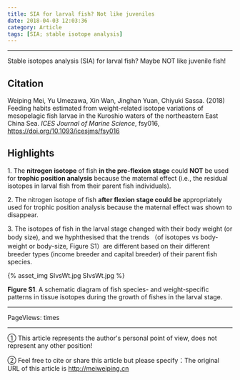 ```yaml
---
title: SIA for larval fish? Not like juveniles
date: 2018-04-03 12:03:36
category: Article
tags: [SIA; stable isotope analysis]
---
```


---

Stable isotopes analysis (SIA) for larval fish? Maybe NOT like juvenile fish!

## Citation ##

Weiping Mei, Yu Umezawa, Xin Wan, Jinghan Yuan, Chiyuki Sassa. (2018) Feeding habits estimated from weight-related isotope variations of mesopelagic fish larvae in the Kuroshio waters of the northeastern East China Sea. *ICES Journal of Marine Science*, fsy016, https://doi.org/10.1093/icesjms/fsy016

## Highlights ##

1\. The **nitrogen isotope** of fish **in the pre-flexion stage** could **NOT** be used for **trophic position analysis** because the maternal effect (i.e., the residual isotopes in larval fish from their parent fish individuals).

2\. The nitrogen isotope of fish **after flexion stage could be** appropriately used for trophic position analysis because the maternal effect was shown to disappear.

3\. The isotopes of fish in the larval stage changed with their body weight (or body size), and we hyphthesised that the trends （of isotopes vs body-weight or body-size, Figure S1）are different based on their different breeder types (income breeder and capital breeder) of their parent fish species.

<!-- more -->

{% asset_img SIvsWt.jpg SIvsWt.jpg %}

**Figure S1**. A schematic diagram of fish species- and weight-specific patterns in tissue isotopes during the growth of fishes in the larval stage. 










---

<span id="busuanzi_container_page_pv">
PageViews: <span id="busuanzi_value_page_pv"></span> times
</span>

---

① This article represents the author's personal point of view, does not represent any other position!

② Feel free to cite or share this article but please specify：The original URL of this article is http://meiweiping.cn